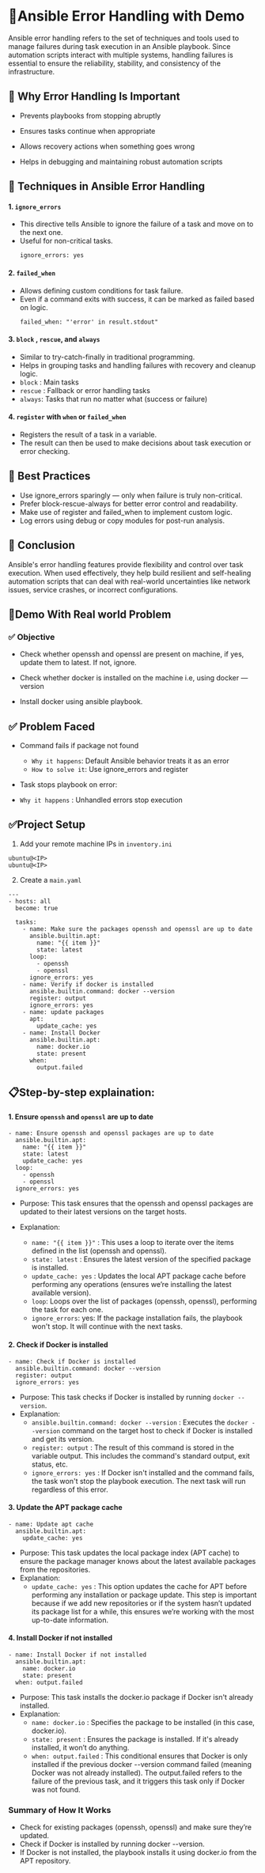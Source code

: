 # 🧾Ansible Error Handling with Demo

Ansible error handling refers to the set of techniques and tools used to manage failures during task execution in an Ansible playbook. Since automation scripts interact with multiple systems, handling failures is essential to ensure the reliability, stability, and consistency of the infrastructure.

## 🔹 Why Error Handling Is Important

- Prevents playbooks from stopping abruptly

- Ensures tasks continue when appropriate

- Allows recovery actions when something goes wrong

- Helps in debugging and maintaining robust automation scripts

## 🔹 Techniques in Ansible Error Handling

 #### 1. ``` ignore_errors ```
  - This directive tells Ansible to ignore the failure of a task and move on to the next one.
  - Useful for non-critical tasks.
     ```
     ignore_errors: yes
     ```    

 #### 2. ``` failed_when ```
  - Allows defining custom conditions for task failure.
  - Even if a command exits with success, it can be marked as failed based on logic.
    ```
    failed_when: "'error' in result.stdout"
    ```

 #### 3. ``` block ``` , ``` rescue ```, and ``` always ```
  - Similar to try-catch-finally in traditional programming.
  - Helps in grouping tasks and handling failures with recovery and cleanup logic.
  - ``` block ``` : Main tasks
  - ``` rescue ``` : Fallback or error handling tasks
  - ``` always ```: Tasks that run no matter what (success or failure)

 #### 4. ``` register ``` with ``` when ``` or ``` failed_when ```
- Registers the result of a task in a variable.
- The result can then be used to make decisions about task execution or error checking.
  
## 🔹 Best Practices
- Use ignore_errors sparingly — only when failure is truly non-critical.
- Prefer block-rescue-always for better error control and readability.
- Make use of register and failed_when to implement custom logic.
- Log errors using debug or copy modules for post-run analysis.

## 🔹 Conclusion

Ansible's error handling features provide flexibility and control over task execution. When used effectively, they help build resilient and self-healing automation scripts that can deal with real-world uncertainties like network issues, service crashes, or incorrect configurations.

## 🚀Demo With Real world Problem

### ✅ Objective

- Check whether openssh and openssl are present on machine, if yes, update them to latest. If not, ignore.

- Check whether  docker is installed on the machine i.e, using docker — version

- Install docker using ansible playbook.

## ✅ Problem Faced

- Command fails if package not found
  - ``` Why it happens ```: Default Ansible behavior treats it as an error
  - ``` How to solve it ```: Use ignore_errors and register

- Task stops playbook on error:
 - ``` Why it happens ``` : Unhandled errors stop execution

## ✅Project Setup

1. Add your remote machine IPs in ``` inventory.ini ```
```
ubuntu@<IP>
ubuntu@<IP>
```

2. Create a ``` main.yaml ```
```
---
- hosts: all
  become: true

  tasks:
    - name: Make sure the packages openssh and openssl are up to date
      ansible.builtin.apt:
        name: "{{ item }}"
        state: latest
      loop:
        - openssh
        - openssl
      ignore_errors: yes
    - name: Verify if docker is installed
      ansible.builtin.command: docker --version
      register: output
      ignore_errors: yes
    - name: update packages
      apt: 
        update_cache: yes
    - name: Install Docker
      ansible.builtin.apt:
        name: docker.io
        state: present
      when:
        output.failed
```

## 📋Step-by-step explaination:

#### 1. Ensure ``` openssh ``` and ``` openssl ``` are up to date
```
- name: Ensure openssh and openssl packages are up to date
  ansible.builtin.apt:
    name: "{{ item }}"
    state: latest
    update_cache: yes
  loop:
    - openssh
    - openssl
  ignore_errors: yes
```  
- Purpose: This task ensures that the openssh and openssl packages are updated to their latest versions on the target hosts.

- Explanation:
  - ``` name: "{{ item }}" ``` : This uses a loop to iterate over the items defined in the list (openssh and openssl).
  - ``` state: latest ``` : Ensures the latest version of the specified package is installed.
  - ``` update_cache: yes ``` : Updates the local APT package cache before performing any operations (ensures we’re installing the latest available version).
  - ``` loop ```: Loops over the list of packages (openssh, openssl), performing the task for each one.
  - ``` ignore_errors ```: yes: If the package installation fails, the playbook won't stop. It will continue with the next tasks.

#### 2. Check if Docker is installed
```
- name: Check if Docker is installed
  ansible.builtin.command: docker --version
  register: output
  ignore_errors: yes
```

- Purpose: This task checks if Docker is installed by running ``` docker --version ```.
- Explanation:
   - ``` ansible.builtin.command: docker --version ``` : Executes the ``` docker --version ``` command on the target host to check if Docker is installed and get its version.
   - ``` register: output ``` : The result of this command is stored in the variable output. This includes the command's standard output, exit status, etc.
   - ``` ignore_errors: yes ``` : If Docker isn't installed and the command fails, the task won't stop the playbook execution. The next task will run regardless of this error.

#### 3. Update the APT package cache
```
- name: Update apt cache
  ansible.builtin.apt: 
    update_cache: yes
```

- Purpose: This task updates the local package index (APT cache) to ensure the package manager knows about the latest available packages from the repositories.
- Explanation:
   - ``` update_cache: yes ``` : This option updates the cache for APT before performing any installation or package update.
     This step is important because if we add new repositories or if the system hasn’t updated its package list for a while, this ensures we’re working with the most up-to-date information.

#### 4. Install Docker if not installed
```
- name: Install Docker if not installed
  ansible.builtin.apt:
    name: docker.io
    state: present
  when: output.failed
```

- Purpose: This task installs the docker.io package if Docker isn't already installed.
- Explanation:
   - ``` name: docker.io ``` : Specifies the package to be installed (in this case, docker.io).
   - ``` state: present ``` : Ensures the package is installed. If it's already installed, it won’t do anything.
   - ``` when: output.failed ``` : This conditional ensures that Docker is only installed if the previous docker --version command failed (meaning Docker was not already installed). The output.failed refers to the failure of the previous task, and it triggers this task only if Docker was not found.

### Summary of How It Works
- Check for existing packages (openssh, openssl) and make sure they’re updated.
- Check if Docker is installed by running docker --version.
- If Docker is not installed, the playbook installs it using docker.io from the APT repository.

